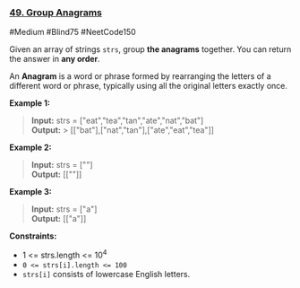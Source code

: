 ### [49. Group Anagrams](https://leetcode.com/problems/group-anagrams/)

#Medium #Blind75 #NeetCode150

Given an array of strings `strs`, group **the anagrams** together. You can return the answer in **any order**.

An **Anagram** is a word or phrase formed by rearranging the letters of a different word or phrase, typically using all the original letters exactly once.

**Example 1:**

> **Input:** strs = \["eat","tea","tan","ate","nat","bat"\]  
> **Output:** > \[\["bat"\],\["nat","tan"\],\["ate","eat","tea"\]\]

**Example 2:**

> **Input:** strs = \[""\]  
> **Output:** \[\[""\]\]

**Example 3:**

> **Input:** strs = \["a"\]  
> **Output:** \[\["a"\]\]

**Constraints:**

- 1 <= strs.length <= 10<sup>4</sup>
- `0 <= strs[i].length <= 100`
- `strs[i]` consists of lowercase English letters.
